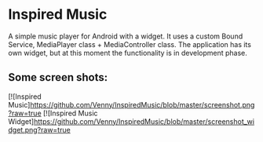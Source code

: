 # Inspired Music

A simple music player for Android with a widget. It uses a custom Bound Service, MediaPlayer class + MediaController class. 
The application has its own widget, but at this moment the functionality is in development phase. 

## Some screen shots:
[![Inspired Music]https://github.com/Venny/InspiredMusic/blob/master/screenshot.png?raw=true
[![Inspired Music Widget]https://github.com/Venny/InspiredMusic/blob/master/screenshot_widget.png?raw=true



